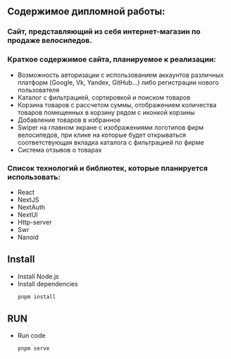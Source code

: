 ## Содержимое дипломной работы:

### Сайт, представляющий из себя интернет-магазин по продаже велосипедов.

### Краткое содержимое сайта, планируемое к реализации:

- Возможность авторизации с использованием аккаунтов различных платформ (Google, Vk, Yandex, GitHub...) либо регистрации нового пользователя
- Каталог с фильтрацией, сортировкой и поиском товаров
- Корзина товаров с рассчетом суммы, отображением количества товаров помещенных в корзину рядом с иконкой корзины
- Добавление товаров в избранное
- Swiper на главном экране с изображениями логотипов фирм велосипедов, при клике на которые будет открываться соответствующая вкладка каталога с фильтрацией по фирме
- Система отзывов о товарах

### Список технологий и библиотек, которые планируется использовать:

- React
- NextJS
- NextAuth
- NextUI
- Http-server
- Swr
- Nanoid

## Install

- Install Node.js
- Install dependencies
  ```bash
  pnpm install
  ```

## RUN

- Run code
  ```bash
  pnpm serve
  ```
